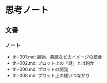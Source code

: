 # 思考ノート
## 文書
### ノート
- thi-001.md: 魔物、悪魔などのイメージの統合
- thi-002.md: プロット上の「謎」とは何か
- thi-006.md: プロットの開発
- thi-008.md: プロット上の緩いつながり

